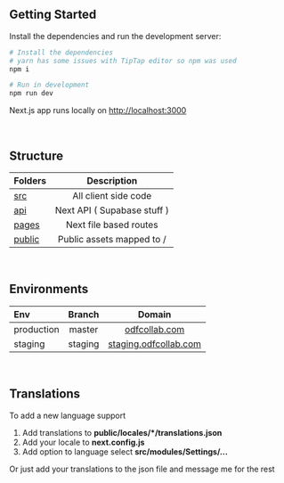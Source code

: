 ## Getting Started

Install the dependencies and run the development server:

```bash
# Install the dependencies
# yarn has some issues with TipTap editor so npm was used
npm i

# Run in development
npm run dev
```

Next.js app runs locally on [http://localhost:3000](http://localhost:3000)

<br />

## Structure

| Folders            |         Description         |
| :----------------- | :-------------------------: |
| [src](./src)       |    All client side code     |
| [api](./api)       | Next API ( Supabase stuff ) |
| [pages](./pages)   |   Next file based routes    |
| [public](./public) |  Public assets mapped to /  |

<br />

## Environments

| Env        | Branch  |                         Domain                         |
| :--------- | :-----: | :----------------------------------------------------: |
| production | master  |         [odfcollab.com](https://odfcollab.com)         |
| staging    | staging | [staging.odfcollab.com](https://staging.odfcollab.com) |

<br />

## Translations

To add a new language support

1. Add translations to **public/locales/\*/translations.json**
2. Add your locale to **next.config.js**
3. Add option to language select **src/modules/Settings/...**

Or just add your translations to the json file and message me for the rest
